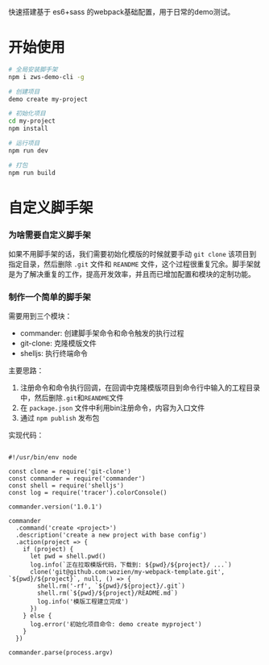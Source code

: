 快速搭建基于 es6+sass 的webpack基础配置，用于日常的demo测试。

# 开始使用

```bash
# 全局安装脚手架
npm i zws-demo-cli -g

# 创建项目
demo create my-project

# 初始化项目
cd my-project
npm install

# 运行项目
npm run dev

# 打包
npm run build
```

# 自定义脚手架

### 为啥需要自定义脚手架

如果不用脚手架的话，我们需要初始化模版的时候就要手动 ``git clone`` 该项目到指定目录，然后删除 ``.git`` 文件和 ``REANDME`` 文件，这个过程很重复冗余。脚手架就是为了解决重复的工作，提高开发效率，并且而已增加配置和模块的定制功能。

### 制作一个简单的脚手架

需要用到三个模块：

- commander: 创建脚手架命令和命令触发的执行过程
- git-clone: 克隆模版文件
- shelljs: 执行终端命令

主要思路：

1. 注册命令和命令执行回调，在回调中克隆模版项目到命令行中输入的工程目录中，然后删除``.git``和``REANDME``文件
2. 在 ``package.json`` 文件中利用bin注册命令，内容为入口文件
3. 通过 ``npm publish`` 发布包


实现代码：

```node

#!/usr/bin/env node

const clone = require('git-clone')
const commander = require('commander')
const shell = require('shelljs')
const log = require('tracer').colorConsole()

commander.version('1.0.1')

commander
  .command('create <project>')
  .description('create a new project with base config')
  .action(project => {
    if (project) {
      let pwd = shell.pwd()
      log.info(`正在拉取模版代码，下载到: ${pwd}/${project}/ ...`)
      clone('git@github.com:wozien/my-webpack-template.git', `${pwd}/${project}`, null, () => {
        shell.rm('-rf', `${pwd}/${project}/.git`)
        shell.rm(`${pwd}/${project}/README.md`)
        log.info('模版工程建立完成')
      })
    } else {
      log.error('初始化项目命令: demo create myproject')
    }
  })

commander.parse(process.argv)

```







